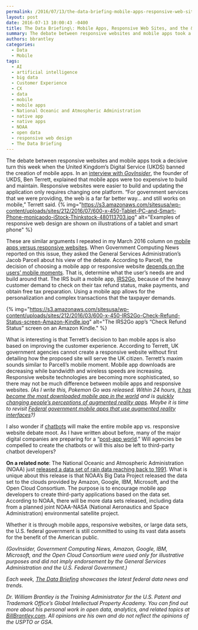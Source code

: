 ```yaml
---
permalink: /2016/07/13/the-data-briefing-mobile-apps-responsive-web-sites-and-the-mobile-moment/
layout: post
date: 2016-07-13 10:00:43 -0400
title: The Data Briefing\: Mobile Apps, Responsive Web Sites, and the &amp;#8220;Mobile Moment&amp;#8221;
summary: The debate between responsive websites and mobile apps took a decisive turn this week when the United Kingdom&rsquo;s Digital Service (UKDS) banned the creation of mobile apps. In an interview with GovInsider, the founder of UKDS, Ben Terrett, explained that mobile apps were too expensive to build and maintain. Responsive websites were easier to build
authors: bbrantley
categories:
  - Data
  - Mobile
tags:
  - AI
  - artificial intelligence
  - big data
  - Customer Experience
  - CX
  - data
  - mobile
  - mobile apps
  - National Oceanic and Atmospheric Administration
  - native app
  - native apps
  - NOAA
  - open data
  - responsive web design
  - The Data Briefing
---
```


The debate between responsive websites and mobile apps took a decisive turn this week when the United Kingdom’s Digital Service (UKDS) banned the creation of mobile apps. In an [interview with _GovInsider_](https://govinsider.asia/smart-gov/why-britain-banned-mobile-apps/), the founder of UKDS, Ben Terrett, explained that mobile apps were too expensive to build and maintain. Responsive websites were easier to build and updating the application only requires changing one platform. &#8220;For government services that we were providing, the web is a far far better way… and still works on mobile,&#8221; Terrett said. {% img="https://s3.amazonaws.com/sitesusa/wp-content/uploads/sites/212/2016/07/600-x-450-Tablet-PC-and-Smart-Phone-monicaodo-iStock-Thinkstock-480113703.jpg" alt="Examples of responsive web design are shown on illustrations of a tablet and smart phone" %} 

These are similar arguments I repeated in my March 2016 column on [mobile apps versus responsive websites](https://www.WHATEVER/2016/03/09/the-data-briefing-mobile-websites-or-mobile-apps-or-both/). When Government Computing News reported on this issue, they asked the General Services Administration’s Jacob Parcell about his view of the debate. According to Parcell, the decision of choosing a mobile app or responsive website [depends on the users’ mobile moments](https://gcn.com/articles/2016/07/06/apps-vs-web.aspx#). That is, determine what the user&#8217;s needs are and build around that. The IRS built a mobile app, [IRS2Go](https://www.irs.gov/uac/irs2goapp), because of the heavy customer demand to check on their tax refund status, make payments, and obtain free tax preparation. Using a mobile app allows for the personalization and complex transactions that the taxpayer demands.

{% img="https://s3.amazonaws.com/sitesusa/wp-content/uploads/sites/212/2016/03/600-x-450-IRS2Go-Check-Refund-Status-screen-Amazon-Kindle.jpg" alt="The IRS2Go app’s “Check Refund Status” screen on an Amazon Kindle." %}

What is interesting is that Terrett’s decision to ban mobile apps is also based on improving the customer experience. According to Terrett, UK government agencies cannot create a responsive website without first detailing how the proposed site will serve the UK citizen. Terrett&#8217;s maxim sounds similar to Parcell’s mobile moment. Mobile app downloads are decreasing while bandwidth and wireless speeds are increasing. Responsive website technologies are becoming more sophisticated, so there may not be much difference between mobile apps and responsive websites. _(As I write this, Pokemon Go was released. Within 24 hours, [it has become the most downloaded mobile app in the world](http://www.WHATEVER/2016/07/12/trends-on-tuesday-adoption-for-pokemon-go-mobile-app-goes-crazy/) and is [quickly changing people&#8217;s perceptions of augmented reality apps](http://www.WHATEVER/2016/07/12/catch-the-mall-with-pokemon-and-public-services/). Maybe it is time to revisit [Federal government mobile apps that use augmented reality interfaces](http://www.WHATEVER/2015/01/28/the-api-briefing-nasa-and-usps-explore-the-holographic-computing-frontier/)?)_

I also wonder if [chatbots](https://www.WHATEVER/2016/07/06/the-data-briefing-i-for-one-welcome-our-new-chatbot-blockchain-digital-autonomous-organizations/) will make the entire mobile app vs. responsive website debate moot. As I have written about before, many of the major digital companies are preparing for a &#8220;[post-app world](http://www.WHATEVER/2015/06/24/the-api-briefing-government-apis-in-a-post-apps-world/).&#8221; Will agencies be compelled to create the chatbots or will this also be left to third-party chatbot developers?

**On a related note**: The National Oceanic and Atmospheric Administration (NOAA) just [released a data set of rain data reaching back to 1991](https://www.meritalk.com/articles/noaa-encourages-apps-from-big-data-sets/). What is unique about this release is that NOAA’s Big Data Project released the data set to the clouds provided by Amazon, Google, IBM, Microsoft, and the Open Cloud Consortium. The purpose is to encourage mobile app developers to create third-party applications based on the data set. According to NOAA, there will be more data sets released, including data from a planned joint NOAA-NASA (National Aeronautics and Space Administration) environmental satellite project.

Whether it is through mobile apps, responsive websites, or large data sets, the U.S. federal government is still committed to using its vast data assets for the benefit of the American public.

_(GovInsider, Government Computing News, Amazon, Google, IBM, Microsoft, and the Open Cloud Consortium were used only for illustrative purposes and did not imply endorsement by the General Services Administration and the U.S. Federal Government.)_

_Each week, [The Data Briefing](http://www.WHATEVER/tag/the-data-briefing/) showcases the latest federal data news and trends._

_Dr. William Brantley is the Training Administrator for the U.S. Patent and Trademark Office’s Global Intellectual Property Academy. You can find out more about his personal work in open data, analytics, and related topics at [BillBrantley.com](http://billbrantley.com/). All opinions are his own and do not reflect the opinions of the USPTO or GSA._